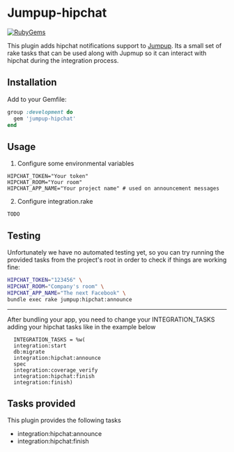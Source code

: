 # Jumpup-hipchat

[![RubyGems][gem_version_badge]][ruby_gems]

This plugin adds hipchat notifications support to [Jumpup](https://github.com/Helabs/jumpup).
Its a small set of rake tasks that can be used along with Jupmup so it can
interact with hipchat during the integration process.

## Installation

Add to your Gemfile:

```ruby
group :development do
  gem 'jumpup-hipchat'
end
```

## Usage

1. Configure some environmental variables

```
HIPCHAT_TOKEN="Your token"
HIPCHAT_ROOM="Your room"
HIPCHAT_APP_NAME="Your project name" # used on announcement messages
```

2. Configure integration.rake

```
TODO
```

## Testing

Unfortunately we have no automated testing yet, so you can try running the provided
tasks from the project's root in order to check if things are working fine:

```sh
HIPCHAT_TOKEN="123456" \
HIPCHAT_ROOM="Company's room" \
HIPCHAT_APP_NAME="The next Facebook" \
bundle exec rake jumpup:hipchat:announce
```

[gem_version_badge]: https://badge.fury.io/rb/jumpup-hipchat.png
[ruby_gems]: http://rubygems.org/gems/jumpup-hipchat

------------------------

After bundling your app, you need to change your INTEGRATION\_TASKS adding your hipchat tasks like in the example below

      INTEGRATION_TASKS = %w(
      integration:start
      db:migrate
      integration:hipchat:announce
      spec
      integration:coverage_verify
      integration:hipchat:finish
      integration:finish)

## Tasks provided

This plugin provides the following tasks

  * integration:hipchat:announce
  * integration:hipchat:finish
